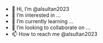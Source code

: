 - 👋 Hi, I’m @alsultan2023
- 👀 I’m interested in ...
- 🌱 I’m currently learning ...
- 💞️ I’m looking to collaborate on ...
- 📫 How to reach me @alsultan2023

<!---
alsultan2023/alsultan2023 is a ✨ special ✨ repository because its `README.md` (this file) appears on your GitHub profile.
You can click the Preview link to take a look at your changes.
--->
